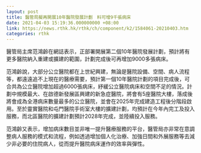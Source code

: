 ```yaml
---
layout: post
title: 醫管局擬再開展10年醫院發展計劃　料可增9千張病床
date: 2021-04-03 15:19:36.000000000 +08:00
link: https://news.rthk.hk/rthk/ch/component/k2/1584061-20210403.htm
categories: rthk
---
```


醫管局主席范鴻齡在網誌表示，正部署開展第二個10年醫院發展計劃，預計將有更多醫院納入重建或擴建的範圍，計劃完成後可再增加9000多張病床。

范鴻齡說，大部分公立醫院都在上世紀興建，無論是醫院設備、空間、病人流程等，都遠遠追不上現在的醫療需要，預計第一個10年醫院計劃的項目完成後，可合共為公立醫院增加超過6000張病床，紓緩公立醫院病床和空間不足的情況。計劃中規模最大、在啟德新發展區興建的新急症醫院，將會有5座醫院大樓，落成後將會成為全港病床數量最多的公立醫院，並會在2025年完成建造工程後分階段啟用。至於靈實醫院和屯門醫院手術室大樓的擴建計劃，均預計在今年內完工及投入服務，而北區醫院的擴建計劃預計2028年完成，並陸續投入服務。

范鴻齡又表示，增加病床數目並非唯一提升醫療服務的平台，醫管局亦非常在意調整病人服務的模式和流程，例如透過增加個人化治療、加強日間和外展服務等去減少非必要的住院病人，從而提升醫院病床運作的效率與彈性。
